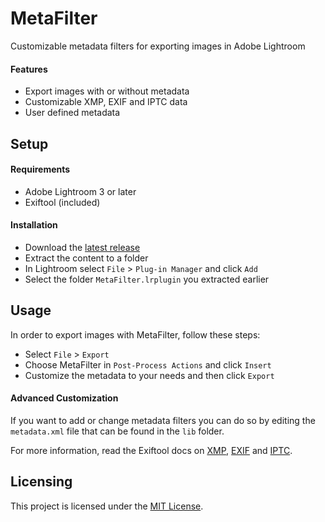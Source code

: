 # MetaFilter
Customizable metadata filters for exporting images in Adobe Lightroom

#### Features
  * Export images with or without metadata
  * Customizable XMP, EXIF and IPTC data
  * User defined metadata

## Setup
#### Requirements
  * Adobe Lightroom 3 or later
  * Exiftool (included)

#### Installation
  * Download the [latest release](/../../releases/)
  * Extract the content to a folder
  * In Lightroom select `File` > `Plug-in Manager` and click `Add`
  * Select the folder `MetaFilter.lrplugin` you extracted earlier

## Usage
In order to export images with MetaFilter, follow these steps:
  * Select `File` > `Export`
  * Choose MetaFilter in `Post-Process Actions` and click `Insert`
  * Customize the metadata to your needs and then click `Export`

#### Advanced Customization
If you want to add or change metadata filters you can do so by editing the `metadata.xml` file that can be found in the `lib` folder.

For more information, read the Exiftool docs on [XMP](https://www.exiftool.org/TagNames/XMP.html), [EXIF](https://www.exiftool.org/TagNames/EXIF.html) and [IPTC](https://www.exiftool.org/TagNames/IPTC.html).

## Licensing
This project is licensed under the [MIT License](LICENSE).
